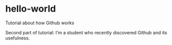 # hello-world
Tutorial about how Github works

Second part of tutorial: I'm a student who recently discovered Github and its usefulness. 
